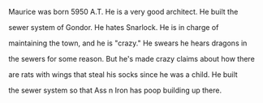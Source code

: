Maurice was born 5950 A.T. He is a very good architect. He built the

sewer system of Gondor. He hates Snarlock. He is in charge of

maintaining the town, and he is "crazy." He swears he hears dragons in

the sewers for some reason. But he's made crazy claims about how there

are rats with wings that steal his socks since he was a child. He built

the sewer system so that Ass n Iron has poop building up there.

